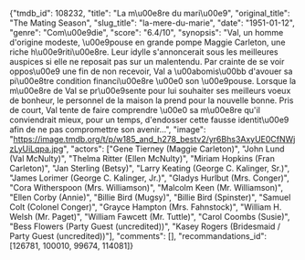 {"tmdb_id": 108232, "title": "La m\u00e8re du mari\u00e9", "original_title": "The Mating Season", "slug_title": "la-mere-du-marie", "date": "1951-01-12", "genre": "Com\u00e9die", "score": "6.4/10", "synopsis": "Val, un homme d'origine modeste, \u00e9pouse en grande pompe Maggie Carleton, une riche h\u00e9riti\u00e8re. Leur idylle s'annoncerait sous les meilleures auspices si elle ne reposait pas sur un malentendu. Par crainte de se voir oppos\u00e9 une fin de non recevoir, Val a \u00abomis\u00bb d'avouer sa pi\u00e8tre condition financi\u00e8re \u00e0 son \u00e9pouse. Lorsque la m\u00e8re de Val se pr\u00e9sente pour lui souhaiter ses meilleurs voeux de bonheur, le personnel de la maison la prend pour la nouvelle bonne. Pris de court, Val tente de faire comprendre \u00e0 sa m\u00e8re qu'il conviendrait mieux, pour un temps, d'endosser cette fausse identit\u00e9 afin de ne pas compromettre son avenir...", "image": "https://image.tmdb.org/t/p/w185_and_h278_bestv2/yr6Bhs3AxyUE0CfNWjzLyUiLqpa.jpg", "actors": ["Gene Tierney (Maggie Carleton)", "John Lund (Val McNulty)", "Thelma Ritter (Ellen McNulty)", "Miriam  Hopkins (Fran Carleton)", "Jan Sterling (Betsy)", "Larry Keating (George C. Kalinger, Sr.)", "James Lorimer (George C. Kalinger, Jr.)", "Gladys Hurlbut (Mrs. Conger)", "Cora Witherspoon (Mrs. Williamson)", "Malcolm Keen (Mr. Williamson)", "Ellen Corby (Annie)", "Billie Bird (Mugsy)", "Billie Bird (Spinster)", "Samuel Colt (Colonel Conger)", "Grayce Hampton (Mrs. Fahnstock)", "William H. Welsh (Mr. Paget)", "William Fawcett (Mr. Tuttle)", "Carol Coombs (Susie)", "Bess Flowers (Party Guest (uncredited))", "Kasey Rogers (Bridesmaid / Party Guest (uncredited))"], "comments": [], "recommandations_id": [126781, 100010, 99674, 114081]}